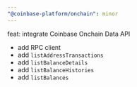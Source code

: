 ```yaml
---
"@coinbase-platform/onchain": minor
---
```


feat: integrate Coinbase Onchain Data API

- add RPC client
- add `listAddressTransactions`
- add `listBalanceDetails`
- add `listBalanceHistories`
- add `listBalances`
